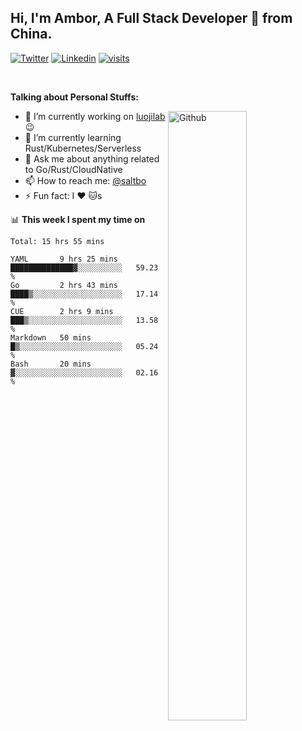 ## Hi, I'm Ambor, A Full Stack Developer 🚀 from China.

[![Twitter](https://img.shields.io/badge/-saltbo-1ca0f1?style=flat&logo=twitter&logoColor=white)](https://twitter.com/rdsaltbo)
[![Linkedin](https://img.shields.io/badge/-saltbo-blue?style=flat&logo=Linkedin&logoColor=white)](https://www.linkedin.com/in/saltbo/)
[![visits](https://visitor.vercel.app/page/saltbo?color=light-green)](https://github.com/saltbo/)

&nbsp;  

**Talking about Personal Stuffs:**
<!-- Any image aligned to the right. Beware the width  -->
<img width="50%" align="right" alt="Github" src="https://raw.githubusercontent.com/saltbo/saltbo/master/images/git-header.svg" />

- 🔭 I’m currently working on [luojilab](https://github.com/luojilab) :wink:
- 🌱 I’m currently learning Rust/Kubernetes/Serverless
- 💬 Ask me about anything related to Go/Rust/CloudNative
- 📫 How to reach me: [@saltbo](https://twitter.com/rdsaltbo)
- ⚡ Fun fact: I :heart: :cat:s


📊 **This week I spent my time on**
<!--START_SECTION:waka-->
```text
Total: 15 hrs 55 mins

YAML       9 hrs 25 mins   ██████████████▓░░░░░░░░░░   59.23 % 
Go         2 hrs 43 mins   ████▒░░░░░░░░░░░░░░░░░░░░   17.14 % 
CUE        2 hrs 9 mins    ███▒░░░░░░░░░░░░░░░░░░░░░   13.58 % 
Markdown   50 mins         █▒░░░░░░░░░░░░░░░░░░░░░░░   05.24 % 
Bash       20 mins         ▓░░░░░░░░░░░░░░░░░░░░░░░░   02.16 % 
```
<!--END_SECTION:waka-->

